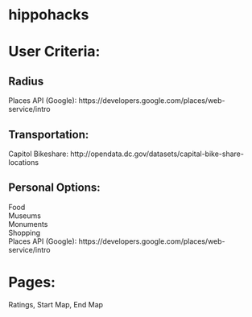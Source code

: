 # hippohacks

<h1>User Criteria: </h1>

<h2> Radius </h2>
<p>Places API (Google): https://developers.google.com/places/web-service/intro </p> 
<h2> Transportation: </h2>
<p>Capitol Bikeshare: http://opendata.dc.gov/datasets/capital-bike-share-locations <br>
</p>
<h2> Personal Options: </h2>
<p>Food <br>
Museums <br>
Monuments <br>
Shopping <br>
Places API (Google): https://developers.google.com/places/web-service/intro
</p>


<h1>Pages: </h1>
<p>Ratings, Start Map, End Map </p>
